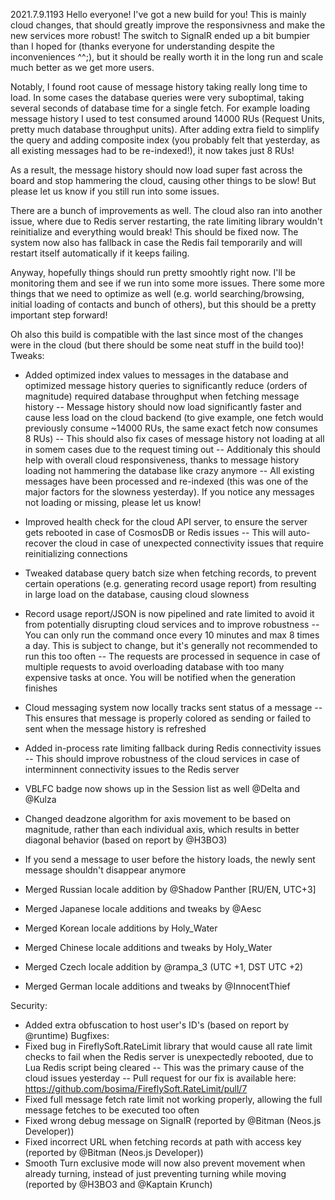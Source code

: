2021.7.9.1193
Hello everyone!
I've got a new build for you! This is mainly cloud changes, that should greatly improve the responsivness and make the new services more robust! The switch to SignalR ended up a bit bumpier than I hoped for (thanks everyone for understanding despite the inconveniences ^^;), but it should be really worth it in the long run and scale much better as we get more users.

Notably, I found root cause of message history taking really long time to load. In some cases the database queries were very suboptimal, taking several seconds of database time for a single fetch. For example loading message history I used to test consumed around 14000 RUs (Request Units, pretty much database throughput units). After adding extra field to simplify the query and adding composite index (you probably felt that yesterday, as all existing messages had to be re-indexed!), it now takes just 8 RUs!

As a result, the message history should now load super fast across the board and stop hammering the cloud, causing other things to be slow! But please let us know if you still run into some issues.

There are a bunch of improvements as well. The cloud also ran into another issue, where due to Redis server restarting, the rate limiting library wouldn't reinitialize and everything would break! This should be fixed now. The system now also has fallback in case the Redis fail temporarily and will restart itself automatically if it keeps failing.

Anyway, hopefully things should run pretty smoohtly right now. I'll be monitoring them and see if we run into some more issues. There some more things that we need to optimize as well (e.g. world searching/browsing, initial loading of contacts and bunch of others), but this should be a pretty important step forward!

Oh also this build is compatible with the last since most of the changes were in the cloud (but there should be some neat stuff in the build too)!
Tweaks:
- Added optimized index values to messages in the database and optimized message history queries to significantly reduce (orders of magnitude) required database throughput when fetching message history
-- Message history should now load significantly faster and cause less load on the cloud backend (to give example, one fetch would previously consume ~14000 RUs, the same exact fetch now consumes 8 RUs)
-- This should also fix cases of message history not loading at all in somem cases due to the request timing out
-- Additionaly this should help with overall cloud responsiveness, thanks to message history loading not hammering the database like crazy anymore
-- All existing messages have been processed and re-indexed (this was one of the major factors for the slowness yesterday). If you notice any messages not loading or missing, please let us know!
- Improved health check for the cloud API server, to ensure the server gets rebooted in case of CosmosDB or Redis issues
-- This will auto-recover the cloud in case of unexpected connectivity issues that require reinitializing connections
- Tweaked database query batch size when fetching records, to prevent certain operations (e.g. generating record usage report) from resulting in large load on the database, causing cloud slowness
- Record usage report/JSON is now pipelined and rate limited to avoid it from potentially disrupting cloud services and to improve robustness
-- You can only run the command once every 10 minutes and max 8 times a day. This is subject to change, but it's generally not recommended to run this too often
-- The requests are processed in sequence in case of multiple requests to avoid overloading database with too many expensive tasks at once. You will be notified when the generation finishes
- Cloud messaging system now locally tracks sent status of a message
-- This ensures that message is properly colored as sending or failed to sent when the message history is refreshed
- Added in-process rate limiting fallback during Redis connectivity issues
-- This should improve robustness of the cloud services in case of interminnent connectivity issues to the Redis server
- VBLFC badge now shows up in the Session list as well @Delta and @Kulza
- Changed deadzone algorithm for axis movement to be based on magnitude, rather than each individual axis, which results in better diagonal behavior (based on report by @H3BO3)
- If you send a message to user before the history loads, the newly sent message shouldn't disappear anymore

- Merged Russian locale addition by @Shadow Panther [RU/EN, UTC+3]
- Merged Japanese locale additions and tweaks by @Aesc
- Merged Korean locale additions by Holy_Water
- Merged Chinese locale additions and tweaks by Holy_Water
- Merged Czech locale addition by @rampa_3 (UTC +1, DST UTC +2)
- Merged German locale additions and tweaks by @InnocentThief

Security:
- Added extra obfuscation to host user's ID's (based on report by @runtime)
Bugfixes:
- Fixed bug in FireflySoft.RateLimit library that would cause all rate limit checks to fail when the Redis server is unexpectedly rebooted, due to Lua Redis script being cleared
-- This was the primary cause of the cloud issues yesterday
-- Pull request for our fix is available here: https://github.com/bosima/FireflySoft.RateLimit/pull/7
- Fixed full message fetch rate limit not working properly, allowing the full message fetches to be executed too often
- Fixed wrong debug message on SignalR (reported by @Bitman (Neos.js Developer))
- Fixed incorrect URL when fetching records at path with access key (reported by @Bitman (Neos.js Developer))
- Smooth Turn exclusive mode will now also prevent movement when already turning, instead of just preventing turning while moving (reported by @H3BO3 and @Kaptain Krunch)